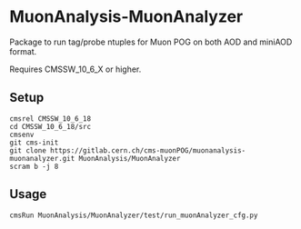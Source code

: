 # MuonAnalysis-MuonAnalyzer

Package to run tag/probe ntuples for Muon POG on both AOD and miniAOD format.

Requires CMSSW_10_6_X or higher.

## Setup
```
cmsrel CMSSW_10_6_18 
cd CMSSW_10_6_18/src
cmsenv
git cms-init
git clone https://gitlab.cern.ch/cms-muonPOG/muonanalysis-muonanalyzer.git MuonAnalysis/MuonAnalyzer
scram b -j 8
```

## Usage
```
cmsRun MuonAnalysis/MuonAnalyzer/test/run_muonAnalyzer_cfg.py
```
